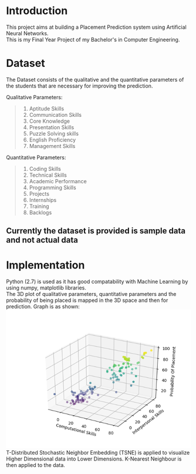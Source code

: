 # Introduction
This project aims at building a Placement Prediction system using Artificial Neural Networks.  
This is my Final Year Project of my Bachelor's in Computer Engineering.

# Dataset
The Dataset consists of the qualitative and the quantitative parameters of the students that are necessary for improving the prediction.  

Qualitative Parameters:
>    1. Aptitude Skills
>    2. Communication Skills
>    3. Core Knowledge
>    4. Presentation Skills
>    5. Puzzle Solving skills
>    6. English Proficiency
>    7. Management Skills

Quantitative Parameters:
>    1. Coding Skills
>    2. Technical Skills
>    3. Academic Performance
>    4. Programming Skills
>    5. Projects
>    6. Internships
>    7. Training
>    8. Backlogs

## Currently the dataset is provided is sample data and not actual data

# Implementation
Python (2.7) is used as it has good compatability with Machine Learning by using numpy, matplotlib libraries.  
The 3D plot of qualitative parameters, quantitative parameters and the probability of being placed is mapped in the 3D space and then for prediction. Graph is as shown:  
![3D Color coded plot of data](Figure_1.png)
T-Distributed Stochastic Neighbor Embedding (TSNE) is applied to visualize Higher Dimensional data into Lower Dimensions. 
K-Nearest Neighbour is then applied to the data.